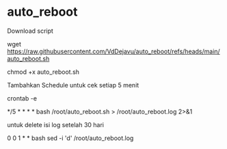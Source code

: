 # auto_reboot

Download script

wget https://raw.githubusercontent.com/VdDejavu/auto_reboot/refs/heads/main/auto_reboot.sh

chmod +x auto_reboot.sh

Tambahkan Schedule untuk cek setiap 5 menit

crontab -e

*/5 * * * * bash /root/auto_reboot.sh > /root/auto_reboot.log 2>&1

untuk delete isi log setelah 30 hari 

0 0 1 * * bash sed -i 'd' /root/auto_reboot.log
